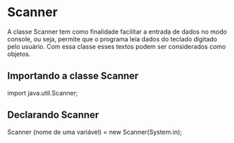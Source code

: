 # Scanner 

A classe Scanner tem como finalidade facilitar a entrada de dados no modo console, ou seja, permite que o programa leia dados do teclado digitado pelo usuário. Com essa classe esses textos podem ser considerados como objetos.
## Importando a classe Scanner 

import java.util.Scanner;

## Declarando Scanner 

Scanner (nome de uma variável) = new Scanner(System.in);
